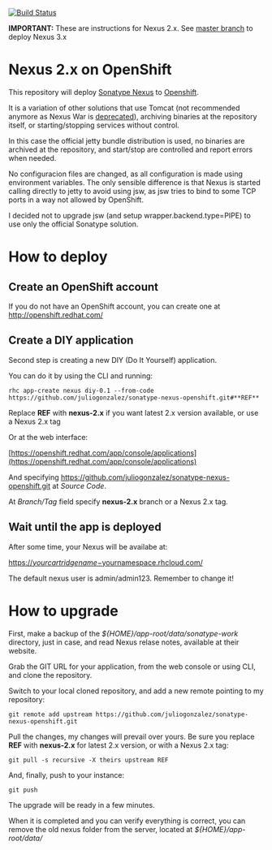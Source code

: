 [![Build Status](https://jenkins-juliogonzalez.rhcloud.com/buildStatus/icon?job=sonatype-nexus2-openshift-build)](https://jenkins-juliogonzalez.rhcloud.com/job/sonatype-nexus2-openshift-build)

**IMPORTANT:** These are instructions for Nexus 2.x. See [master branch](https://github.com/juliogonzalez/sonatype-nexus-openshift/tree/master) to deploy Nexus 3.x 

Nexus 2.x on OpenShift
======================

This repository will deploy [Sonatype Nexus](http://www.sonatype.org/nexus/) to [Openshift](https://www.openshift.com/).

It is a variation of other solutions that use Tomcat (not recommended anymore as Nexus War is [deprecated](https://support.sonatype.com/hc/en-us/articles/213465668-Where-is-the-Nexus-OSS-war-file-)), archiving binaries at the repository itself, or starting/stopping services without control.

In this case the official jetty bundle distribution is used, no binaries are archived at the repository, and start/stop are controlled and report errors when needed.

No configuracion files are changed, as all configuration is made using environment variables. The only sensible difference is that Nexus is started calling directly to jetty to avoid using jsw, as jsw tries to bind to some TCP ports in a way not allowed by OpenShift.

I decided not to upgrade jsw (and setup wrapper.backend.type=PIPE) to use only the official Sonatype solution.

How to deploy
=============

Create an OpenShift account
---------------------------

If you do not have an OpenShift account, you can create one at http://openshift.redhat.com/

Create a DIY application
------------------------

Second step is creating a new DIY (Do It Yourself) application.

You can do it by using the CLI and running:
```
rhc app-create nexus diy-0.1 --from-code https://github.com/juliogonzalez/sonatype-nexus-openshift.git#**REF**
```
Replace **REF** with **nexus-2.x** if you want latest 2.x version available, or use a Nexus 2.x tag

Or at the web interface:

[https://openshift.redhat.com/app/console/applications](https://openshift.redhat.com/app/console/applications)

And specifying https://github.com/juliogonzalez/sonatype-nexus-openshift.git at *Source Code*.

At *Branch/Tag* field specify **nexus-2.x** branch or a Nexus 2.x tag.

Wait until the app is deployed
------------------------------

After some time, your Nexus will be availabe at:

[https://$yourcartridgename-$yournamespace.rhcloud.com/](https://$yourcartridgename-$yournamespace.rhcloud.com/)

The default nexus user is admin/admin123. Remember to change it!

How to upgrade
==============

First, make a backup of the *${HOME}/app-root/data/sonatype-work* directory, just in case, and read Nexus relase notes, available at their website.

Grab the GIT URL for your application, from the web console or using CLI, and clone the repository.

Switch to your local cloned repository, and add a new remote pointing to my repository:
```
git remote add upstream https://github.com/juliogonzalez/sonatype-nexus-openshift.git
``` 
Pull the changes, my changes will prevail over yours. Be sure you replace **REF** with **nexus-2.x** for latest 2.x version, or with a Nexus 2.x tag:
```
git pull -s recursive -X theirs upstream REF
```
And, finally, push to your instance:
```
git push
```
The upgrade will be ready in a few minutes.

When it is completed and you can verify everything is correct, you can remove the old nexus folder from the server, located at *${HOME}/app-root/data/*
